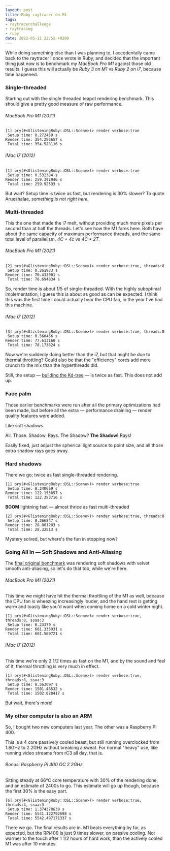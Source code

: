 ```yaml
---
layout: post
title: Ruby raytracer on M1
tags:
- raytracerchallenge
- raytracing
- ruby
date: 2022-05-11 22:52 +0200
---
```

While doing something else than I was planning to, I accedentally came back to
the raytracer I once wrote in Ruby, and decided that the important thing just
now is to benchmark my _MacBook Pro M1_ against those old results. I guess
this will actually be _Ruby 3 on M1_ vs _Ruby 2 on i7_, because time happened.


### Single-threaded

Starting out with the single threaded teapot rendering benchmark. This should
give a pretty good measure of raw performance.


###### MacBook Pro M1 (2021)

```pry
[1] pry(#<GlisteningRuby::DSL::Scene>)> render verbose:true
 Setup time: 0.272459 s
Render time: 354.255657 s
 Total time: 354.528116 s
```


###### iMac i7 (2012)

```pry
[1] pry(#<GlisteningRuby::DSL::Scene>)> render verbose:true
 Setup time: 0.532384 s
Render time: 259.392946 s
 Total time: 259.92533 s
```

But wait? Setup time is twice as fast, but rendering is 30% slower? To quote
Arueshalae, _something is not right here._


### Multi-threaded

This the one that made the i7 melt, without providing much more pixels per
second than at half the threads. Let's see how the M1 fares here. Both have
about the same capacity of maximum performance threads, and the same total
level of parallelism. _4C + 4c_ vs _4C * 2T_.


###### MacBook Pro M1 (2021)

```pry
[2] pry(#<GlisteningRuby::DSL::Scene>)> render verbose:true, threads:8
 Setup time: 0.261933 s
Render time: 70.432901 s
 Total time: 70.694834 s
```

So, render time is about 1/5 of single-threaded. With the highly suboptimal
implementation, I guess this is about as good as can be expected. I think this
was the first time I could actually hear the CPU fan, in the year I've had
this machine.


###### iMac i7 (2012)

```pry
[3] pry(#<GlisteningRuby::DSL::Scene>)> render verbose:true, threads:8
 Setup time: 0.560456 s
Render time: 77.613168 s
 Total time: 78.173624 s
```

Now we're suddenly doing better than the i7, but that might be due to
thermal throttling? Could also be that the "efficiency" cores add more crunch
to the mix than the hyperthreads did.

Still, the setup — [building the Kd-tree] — is twice as fast. This does not add up.

[building the Kd-tree]: /2018/12/31/day-31-optimizing-triangles/


### Face palm

Those earlier benchmarks were run after all the primary optimizations had been
made, but before all the extra — performance draining — render quality
features were added.

Like soft shadows.

All. Those. Shadow. Rays. The Shadow? **The Shadow!** Rays!

Easily fixed, just adjust the spherical light source to point size, and all
those extra shadow rays goes away.


### Hard shadows

There we go; twice as fast single-threaded rendering.

```pry
[1] pry(#<GlisteningRuby::DSL::Scene>)> render verbose:true
 Setup time: 0.240659 s
Render time: 122.153057 s
 Total time: 122.393716 s
```

**BOOM** lightning fast — almost thrice as fast multi-threaded

```pry
[2] pry(#<GlisteningRuby::DSL::Scene>)> render verbose:true, threads:8
 Setup time: 0.266847 s
Render time: 28.061283 s
 Total time: 28.32813 s
```

Mystery solved, but where's the fun in stopping now?


### Going All In — Soft Shadows and Anti-Aliasing

The [final original benchmark] was rendering soft shadows with velvet smooth
anti-aliasing, so let's do that too, while we're here.

[final original benchmark]: /2019/01/29/soft-shadows/


###### MacBook Pro M1 (2021)

This time we might have hit the thermal throttling of the M1 as well, because
the CPU fan is wheezing increasingly louder, and the hand rest is getting warm
and toasty like you'd want when coming home on a cold winter night.

```pry
[1] pry(#<GlisteningRuby::DSL::Scene>)> render verbose:true, threads:8, ssaa:3
 Setup time: 0.23379 s
Render time: 601.335931 s
 Total time: 601.569721 s
```


###### iMac i7 (2012)

This time we're only 2 1/2 times as fast on the M1, and by the sound and feel
of it, thermal throttling is very much in effect.

```pry
[1] pry(#<GlisteningRuby::DSL::Scene>)> render verbose:true, threads:8, ssaa:3
 Setup time: 0.563097 s
Render time: 1501.46532 s
 Total time: 1502.028417 s
```

But wait, there's more!


### My other computer is also an ARM

So, I bought two new computers last year. The other was a Raspberry Pi 400.

This is a 4 core passively cooled beast, but still running overclocked from
1.8GHz to 2.2GHz without breaking a sweat. For normal "heavy" use, like
running video streams from rC3 all day, that is.


###### Bonus: Raspberry Pi 400 OC 2.2GHz

Sitting steady at 66°C core temperature with 30% of the rendering done, and an
estimate of 2400s to go. This estimate will go up though, because the first
30% is the easy part.

```pry
[6] pry(#<GlisteningRuby::DSL::Scene>)> render verbose:true, threads:4, ssaa:3
 Setup time: 1.374378639 s
Render time: 5541.122792698 s
 Total time: 5542.497171337 s
```

There we go. The final results are in. M1 beats everything by far, as expected,
but the RPi400 is just 9 times slower, on passive cooling. Not warmer to the
touch after 1 1/2 hours of hard work, than the actively cooled M1 was after
10 minutes.
